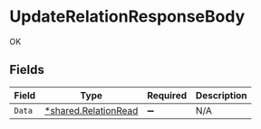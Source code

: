 # UpdateRelationResponseBody

OK


## Fields

| Field                                                              | Type                                                               | Required                                                           | Description                                                        |
| ------------------------------------------------------------------ | ------------------------------------------------------------------ | ------------------------------------------------------------------ | ------------------------------------------------------------------ |
| `Data`                                                             | [*shared.RelationRead](../../../pkg/models/shared/relationread.md) | :heavy_minus_sign:                                                 | N/A                                                                |